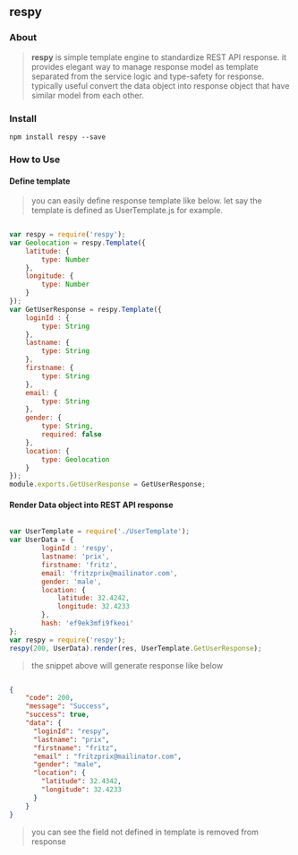 ## respy 
### About 
> **respy** is simple template engine to standardize REST API response. it provides 
elegant way to manage response model as template separated from the service logic and 
type-safety for response. typically useful convert the data object into response object 
that have similar model from each other.

### Install 
```shell
npm install respy --save
```

### How to Use
#### Define template
> you can easily define response template like below. let say the template is defined 
 as UserTemplate.js for example.
```javascript

var respy = require('respy');
var Geolocation = respy.Template({
    latitude: {
        type: Number
    },
    longitude: {
        type: Number
    }
});
var GetUserResponse = respy.Template({
    loginId : {
        type: String
    },
    lastname: {
        type: String
    },
    firstname: {
        type: String
    },
    email: {
        type: String
    },
    gender: {
        type: String,
        required: false
    },
    location: {
        type: Geolocation
    }
});
module.exports.GetUserResponse = GetUserResponse;

```

#### Render Data object into REST API response    

```javascript

var UserTemplate = require('./UserTemplate');
var UserData = {
        loginId : 'respy',
        lastname: 'prix',
        firstname: 'fritz',
        email: 'fritzprix@mailinator.com',
        gender: 'male',
        location: {
            latitude: 32.4242,
            longitude: 32.4233
        },
        hash: 'ef9ek3mfi9fkeoi'
};
var respy = require('respy');
respy(200, UserData).render(res, UserTemplate.GetUserResponse);

```

> the snippet above will generate response like below    

```json

{
    "code": 200,
    "message": "Success",
    "success": true,
    "data": {
      "loginId": "respy",
      "lastname": "prix",
      "firstname": "fritz",
      "email" : "fritzprix@mailinator.com",
      "gender": "male",
      "location": {
        "latitude": 32.4342,
        "longitude": 32.4233
      }
    }
}

```  

> you can see the field not defined in template is removed from response
 